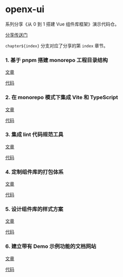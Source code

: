 # openx-ui

系列分享《从 0 到 1 搭建 Vue 组件库框架》演示代码仓。

[分享传送门](https://juejin.cn/post/7254341178258505788)

`chapter${index}` 分支对应了分享的第 `index` 章节。

### 1. 基于 pnpm 搭建 monorepo 工程目录结构

[文章](https://juejin.cn/post/7254369672823586873)

[代码](https://github.com/gkn1234/openx-ui/tree/chapter01)

### 2. 在 monorepo 模式下集成 Vite 和 TypeScript

[文章](https://juejin.cn/post/7257519248053436473)

[代码](https://github.com/gkn1234/openx-ui/tree/chapter02)

### 3. 集成 lint 代码规范工具

[文章](https://juejin.cn/post/7260499321983336509)

[代码](https://github.com/gkn1234/openx-ui/tree/chapter03)

### 4. 定制组件库的打包体系

[文章](https://juejin.cn/post/7263829911398449208)

[代码](https://github.com/gkn1234/openx-ui/tree/chapter04)

### 5. 设计组件库的样式方案

[文章](https://juejin.cn/post/7270868354528755764)

[代码](https://github.com/gkn1234/openx-ui/tree/chapter05)

### 6. 建立带有 Demo 示例功能的文档网站

[文章](https://juejin.cn/post/7313851652595531810)

[代码](https://github.com/gkn1234/openx-ui/tree/chapter06)
